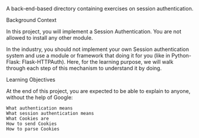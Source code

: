 A back-end-based directory containing exercises on session authentication.

Background Context

In this project, you will implement a Session Authentication. You are not allowed to install any other module.

In the industry, you should not implement your own Session authentication system and use a module or framework that doing it for you (like in Python-Flask: Flask-HTTPAuth). Here, for the learning purpose, we will walk through each step of this mechanism to understand it by doing.

Learning Objectives

At the end of this project, you are expected to be able to explain to anyone, without the help of Google:

    What authentication means
    What session authentication means
    What Cookies are
    How to send Cookies
    How to parse Cookies

